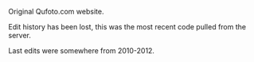Original Qufoto.com website.

Edit history has been lost, this was the most recent code pulled from the server.

Last edits were somewhere from 2010-2012.
